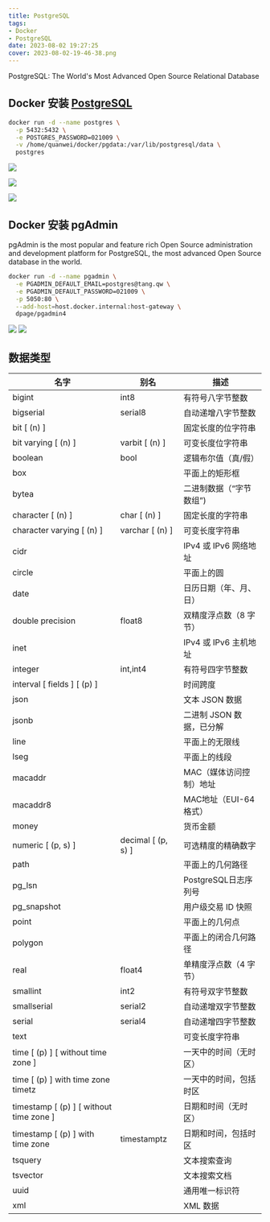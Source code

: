 ```yaml
---
title: PostgreSQL
tags: 
- Docker
- PostgreSQL
date: 2023-08-02 19:27:25
cover: 2023-08-02-19-46-38.png
---
```


PostgreSQL: The World's Most Advanced Open Source Relational Database

## Docker 安装 [PostgreSQL](https://www.postgresql.org/)

```bash
docker run -d --name postgres \
  -p 5432:5432 \
  -e POSTGRES_PASSWORD=021009 \
  -v /home/quanwei/docker/pgdata:/var/lib/postgresql/data \
  postgres
```
![](2023-08-02-19-37-22.png)

![](2023-08-02-19-36-43.png)

![](2023-08-02-20-01-25.png)

## Docker 安装 pgAdmin

pgAdmin is the most popular and feature rich Open Source administration and development platform for PostgreSQL, the most advanced Open Source database in the world. 

```bash
docker run -d --name pgadmin \
  -e PGADMIN_DEFAULT_EMAIL=postgres@tang.qw \
  -e PGADMIN_DEFAULT_PASSWORD=021009 \
  -p 5050:80 \
  --add-host=host.docker.internal:host-gateway \
  dpage/pgadmin4
```
![](2023-08-02-19-44-15.png)
![](2023-08-02-19-44-54.png)

## 数据类型


| 名字                                    | 别名               | 描述                     |
| --------------------------------------- | ------------------ | ------------------------ |
| bigint                                  | int8               | 有符号八字节整数         |
| bigserial                               | serial8            | 自动递增八字节整数       |
| bit [ (n) ]                             |                    | 固定长度的位字符串       |
| bit varying [ (n) ]                     | varbit [ (n) ]     | 可变长度位字符串         |
| boolean                                 | bool               | 逻辑布尔值（真/假）      |
| box                                     |                    | 平面上的矩形框           |
| bytea                                   |                    | 二进制数据（“字节数组”)  |
| character [ (n) ]                       | char [ (n) ]       | 固定长度的字符串         |
| character varying [ (n) ]               | varchar [ (n) ]    | 可变长度字符串           |
| cidr                                    |                    | IPv4 或 IPv6 网络地址    |
| circle                                  |                    | 平面上的圆               |
| date                                    |                    | 日历日期（年、月、日）   |
| double precision                        | float8             | 双精度浮点数（8 字节）   |
| inet                                    |                    | IPv4 或 IPv6 主机地址    |
| integer                                 | int,int4           | 有符号四字节整数         |
| interval [ fields ] [ (p) ]             |                    | 时间跨度                 |
| json                                    |                    | 文本 JSON 数据           |
| jsonb                                   |                    | 二进制 JSON 数据，已分解 |
| line                                    |                    | 平面上的无限线           |
| lseg                                    |                    | 平面上的线段             |
| macaddr                                 |                    | MAC（媒体访问控制）地址  |
| macaddr8                                |                    | MAC地址（EUI-64 格式）   |
| money                                   |                    | 货币金额                 |
| numeric [ (p, s) ]                      | decimal [ (p, s) ] | 可选精度的精确数字       |
| path                                    |                    | 平面上的几何路径         |
| pg_lsn                                  |                    | PostgreSQL日志序列号     |
| pg_snapshot                             |                    | 用户级交易 ID 快照       |
| point                                   |                    | 平面上的几何点           |
| polygon                                 |                    | 平面上的闭合几何路径     |
| real                                    | float4             | 单精度浮点数（4 字节）   |
| smallint                                | int2               | 有符号双字节整数         |
| smallserial                             | serial2            | 自动递增双字节整数       |
| serial                                  | serial4            | 自动递增四字节整数       |
| text                                    |                    | 可变长度字符串           |
| time [ (p) ] [ without time zone ]      |                    | 一天中的时间（无时区）   |
| time [ (p) ] with time zone	timetz      |                    | 一天中的时间，包括时区   |
| timestamp [ (p) ] [ without time zone ] |                    | 日期和时间（无时区）     |
| timestamp [ (p) ] with time zone        | timestamptz        | 日期和时间，包括时区     |
| tsquery                                 |                    | 文本搜索查询             |
| tsvector                                |                    | 文本搜索文档             |
| uuid                                    |                    | 通用唯一标识符           |
| xml                                     |                    | XML 数据                 |

